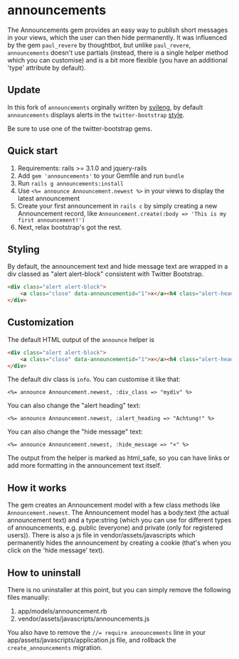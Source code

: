 # announcements

The Announcements gem provides an easy way to publish short messages in your views, which the user can then hide permanently.
It was influenced by the gem `paul_revere` by thoughtbot, but unlike `paul_revere`, `announcements` doesn't use partials (instead,
there is a single helper method which you can customise) and is a bit more flexible (you have an additional 'type' attribute by default).

## Update

In this fork of `announcements` orginally written by [svileng](https://github.com/svileng/announcements), by default `announcements` displays alerts in the `twitter-bootstrap` [style](http://twitter.github.com/bootstrap/components.html#alerts).

Be sure to use one of the twitter-bootstrap gems.

## Quick start

1. Requirements: rails >= 3.1.0 and jquery-rails
2. Add `gem 'announcements'` to your Gemfile and run `bundle`
3. Run `rails g announcements:install`
4. Use `<%= announce Announcement.newest %>` in your views to display the latest announcement
5. Create your first announcement in `rails c` by simply creating a new Announcement record, like `Announcement.create(:body => 'This is my first announcement!')`
6. Next, relax bootstrap's got the rest.

## Styling

By default, the announcement text and hide message text are wrapped in a div classed as "alert alert-block" consistent with Twitter Bootstrap. 

```html
<div class="alert alert-block">
	<a class="close" data-announcementid="1">x</a><h4 class="alert-heading">Warning!</h4>check yo self
</div>
```

## Customization

The default HTML output of the `announce` helper is

```html
<div class="alert alert-block">
	<a class="close" data-announcementid="1">x</a><h4 class="alert-heading">Warning!</h4>check yo self
</div>
```

The default div class is `info`. You can customise it like that:

```
<%= announce Announcement.newest, :div_class => "mydiv" %>
```

You can also change the "alert heading" text:

```
<%= announce Announcement.newest, :alert_heading => "Achtung!" %>
```

You can also change the "hide message" text:

```
<%= announce Announcement.newest, :hide_message => "×" %>
```

The output from the helper is marked as html_safe, so you can have links or add more formatting in the announcement text itself.

## How it works

The gem creates an Announcement model with a few class methods like `Announcement.newest`. The Announcement model has a body:text (the actual announcement text) 
and a type:string (which you can use for different types of announcements, e.g. public (everyone) and private (only for registered users)). There is also a js file in vendor/assets/javascripts
which permanently hides the announcement by creating a cookie (that's when you click on the 'hide message' text).

## How to uninstall

There is no uninstaller at this point, but you can simply remove the following files manually:

1. app/models/announcement.rb
2. vendor/assets/javascripts/announcements.js

You also have to remove the `//= require announcements` line in your app/assets/javascripts/application.js file, and rollback the `create_announcements` migration.